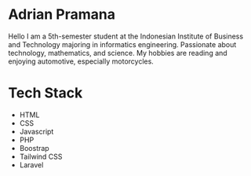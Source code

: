 # Adrian Pramana

Hello I am a 5th-semester student at the Indonesian Institute of Business and Technology majoring in informatics engineering. Passionate about technology, mathematics, and science. My hobbies are reading and enjoying automotive, especially motorcycles.

# Tech Stack   
- HTML
- CSS
- Javascript
- PHP
- Boostrap
- Tailwind CSS
- Laravel
